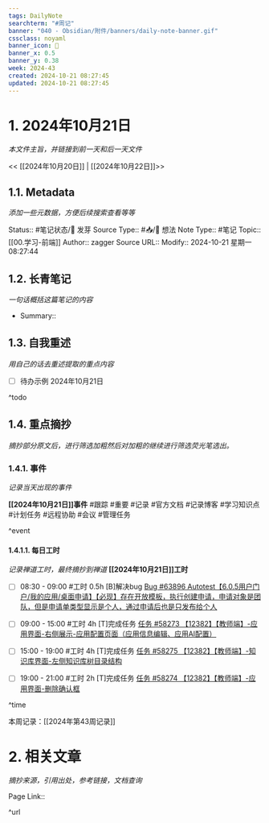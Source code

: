 ```yaml
---
tags: DailyNote
searchterm: "#周记"
banner: "040 - Obsidian/附件/banners/daily-note-banner.gif"
cssclass: noyaml
banner_icon: 💌
banner_x: 0.5
banner_y: 0.38
week: 2024-43
created: 2024-10-21 08:27:45
updated: 2024-10-21 08:27:45
---
```


# 1. 2024年10月21日

_本文件主旨，并链接到前一天和后一天文件_

<< [[2024年10月20日]] | [[2024年10月22日]]>>

## 1.1. Metadata

_添加一些元数据，方便后续搜索查看等等_

Status:: #笔记状态/🌱 发芽
Source Type:: #📥/💭 想法 
Note Type:: #笔记
Topic:: [[00.学习-前端]]
Author:: zagger
Source URL::
Modify:: 2024-10-21 星期一 08:27:44

## 1.2. 长青笔记

_一句话概括这篇笔记的内容_

- Summary::

## 1.3. 自我重述

_用自己的话去重述提取的重点内容_

- [ ] 待办示例 2024年10月21日

^todo

## 1.4. 重点摘抄

_摘抄部分原文后，进行筛选加粗然后对加粗的继续进行筛选荧光笔选出。_

### 1.4.1. 事件

_记录当天出现的事件_

**[[2024年10月21日]]事件** 
#跟踪 #重要 #记录 #官方文档 #记录博客 #学习知识点 #计划任务 #远程协助 #会议 #管理任务

^event

#### 1.4.1.1. 每日工时

_记录禅道工时，最终摘抄到禅道_
**[[2024年10月21日]]工时**
- [ ] 08:30 - 09:00 #工时 0.5h	[B]解决bug	 [Bug #63896 Autotest【6.0.5用户门户/我的应用/桌面申请】【必现】存在开放模板，执行创建申请，申请对象是团队，但是申请单类型显示是个人，通过申请后也是只发布给个人](http://172.16.203.14:2980/bug-view-63896.html?onlybody=yes&tid=i2sh4q46)	
- [ ] 09:00 - 15:00 #工时 4h	[T]完成任务	 [任务 #58273 【12382】【教师端】-应用界面-右侧展示-应用配置页面（应用信息编辑、应用AI配置）](http://172.16.203.14:2980/task-view-58273.html?onlybody=yes&tid=i2sh4q46)	
- [ ] 15:00 - 19:00 #工时 4h	[T]完成任务	 [任务 #58275 【12382】【教师端】-知识库界面-左侧知识库树目录结构](http://172.16.203.14:2980/task-view-58275.html?onlybody=yes&tid=i2sh4q46)	
- [ ] 19:00 - 21:00 #工时 2h	[T]完成任务	 [任务 #58274 【12382】【教师端】-应用界面-删除确认框](http://172.16.203.14:2980/task-view-58274.html?onlybody=yes&tid=i2sh4q46)	


^time

本周记录：[[2024年第43周记录]]

# 2. 相关文章

_摘抄来源，引用出处，参考链接，文档查询_

Page Link::

^url
